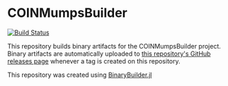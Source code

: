 # COINMumpsBuilder

[![Build Status](https://travis-ci.org/JuliaOpt/COINMumpsBuilder.svg?branch=master)](https://travis-ci.org/JuliaOpt/COINMumpsBuilder)

This repository builds binary artifacts for the COINMumpsBuilder project. Binary artifacts are automatically uploaded to
[this repository's GitHub releases page](https://github.com/JuliaOpt/COINMumpsBuilder/releases) whenever a tag is created
on this repository.

This repository was created using [BinaryBuilder.jl](https://github.com/JuliaPackaging/BinaryBuilder.jl)
